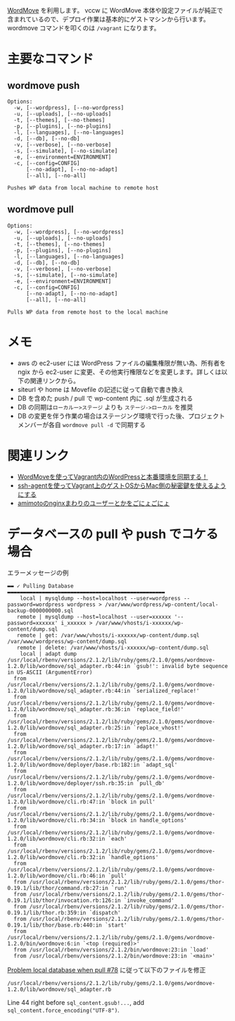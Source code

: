 [WordMove](https://github.com/welaika/wordmove) を利用します。
vccw に WordMove 本体や設定ファイルが純正で含まれているので、デプロイ作業は基本的にゲストマシンから行います。
wordmove コマンドを叩くのは `/vagrant` になります。

# 主要なコマンド 
## wordmove push

    Options:
      -w, [--wordpress], [--no-wordpress]  
      -u, [--uploads], [--no-uploads]      
      -t, [--themes], [--no-themes]        
      -p, [--plugins], [--no-plugins]      
      -l, [--languages], [--no-languages]  
      -d, [--db], [--no-db]                
      -v, [--verbose], [--no-verbose]      
      -s, [--simulate], [--no-simulate]    
      -e, [--environment=ENVIRONMENT]      
      -c, [--config=CONFIG]                
          [--no-adapt], [--no-no-adapt]    
          [--all], [--no-all]              

    Pushes WP data from local machine to remote host

## wordmove pull

    Options:
      -w, [--wordpress], [--no-wordpress]  
      -u, [--uploads], [--no-uploads]      
      -t, [--themes], [--no-themes]        
      -p, [--plugins], [--no-plugins]      
      -l, [--languages], [--no-languages]  
      -d, [--db], [--no-db]                
      -v, [--verbose], [--no-verbose]      
      -s, [--simulate], [--no-simulate]    
      -e, [--environment=ENVIRONMENT]      
      -c, [--config=CONFIG]                
          [--no-adapt], [--no-no-adapt]    
          [--all], [--no-all]              

    Pulls WP data from remote host to the local machine

# メモ
* aws の ec2-user には WordPress ファイルの編集権限が無い為、所有者を ngix から ec2-user に変更、その他実行権限などを変更します。詳しくは以下の関連リンクから。
* siteurl や home は Movefile の記述に従って自動で書き換え
* DB を含めた push / pull で wp-content 内に .sql が生成される
* DB の同期は`ローカルー>ステージ` よりも `ステージ->ローカル` を推奨
* DB の変更を伴う作業の場合はステージング環境で行った後、プロジェクトメンバーが各自 `wordmove pull -d` で同期する

# 関連リンク
* [WordMoveを使ってVagrant内のWordPressと本番環境を同期する！](https://firegoby.jp/archives/5644)
* [ssh-agentを使ってVagrant上のゲストOSからMac側の秘密鍵を使えるようにする](https://firegoby.jp/archives/5694)
* [amimotoのnginxまわりのユーザーとかをごにょごにょ](https://gist.github.com/miya0001/cabf03ef768ba7f9ba7d)

# データベースの pull や push でコケる場合
エラーメッセージの例

    ▬▬ ✓ Pulling Database ▬▬▬▬▬▬▬▬▬▬▬▬▬▬▬▬▬▬▬▬▬▬▬▬▬▬▬▬▬▬▬▬▬▬▬▬▬▬▬▬▬▬▬▬▬▬▬▬▬▬
        local | mysqldump --host=localhost --user=wordpress --password=wordpress wordpress > /var/www/wordpress/wp-content/local-backup-0000000000.sql
       remote | mysqldump --host=localhost --user=xxxxxx '--password=xxxxxx' i_xxxxxx > /var/www/vhosts/i-xxxxxx/wp-content/dump.sql
       remote | get: /var/www/vhosts/i-xxxxxx/wp-content/dump.sql /var/www/wordpress/wp-content/dump.sql
       remote | delete: /var/www/vhosts/i-xxxxxx/wp-content/dump.sql
        local | adapt dump
    /usr/local/rbenv/versions/2.1.2/lib/ruby/gems/2.1.0/gems/wordmove-1.2.0/lib/wordmove/sql_adapter.rb:44:in `gsub!': invalid byte sequence in US-ASCII (ArgumentError)
      from /usr/local/rbenv/versions/2.1.2/lib/ruby/gems/2.1.0/gems/wordmove-1.2.0/lib/wordmove/sql_adapter.rb:44:in `serialized_replace!'
      from /usr/local/rbenv/versions/2.1.2/lib/ruby/gems/2.1.0/gems/wordmove-1.2.0/lib/wordmove/sql_adapter.rb:36:in `replace_field!'
      from /usr/local/rbenv/versions/2.1.2/lib/ruby/gems/2.1.0/gems/wordmove-1.2.0/lib/wordmove/sql_adapter.rb:25:in `replace_vhost!'
      from /usr/local/rbenv/versions/2.1.2/lib/ruby/gems/2.1.0/gems/wordmove-1.2.0/lib/wordmove/sql_adapter.rb:17:in `adapt!'
      from /usr/local/rbenv/versions/2.1.2/lib/ruby/gems/2.1.0/gems/wordmove-1.2.0/lib/wordmove/deployer/base.rb:182:in `adapt_sql'
      from /usr/local/rbenv/versions/2.1.2/lib/ruby/gems/2.1.0/gems/wordmove-1.2.0/lib/wordmove/deployer/ssh.rb:35:in `pull_db'
      from /usr/local/rbenv/versions/2.1.2/lib/ruby/gems/2.1.0/gems/wordmove-1.2.0/lib/wordmove/cli.rb:47:in `block in pull'
      from /usr/local/rbenv/versions/2.1.2/lib/ruby/gems/2.1.0/gems/wordmove-1.2.0/lib/wordmove/cli.rb:34:in `block in handle_options'
      from /usr/local/rbenv/versions/2.1.2/lib/ruby/gems/2.1.0/gems/wordmove-1.2.0/lib/wordmove/cli.rb:32:in `each'
      from /usr/local/rbenv/versions/2.1.2/lib/ruby/gems/2.1.0/gems/wordmove-1.2.0/lib/wordmove/cli.rb:32:in `handle_options'
      from /usr/local/rbenv/versions/2.1.2/lib/ruby/gems/2.1.0/gems/wordmove-1.2.0/lib/wordmove/cli.rb:46:in `pull'
      from /usr/local/rbenv/versions/2.1.2/lib/ruby/gems/2.1.0/gems/thor-0.19.1/lib/thor/command.rb:27:in `run'
      from /usr/local/rbenv/versions/2.1.2/lib/ruby/gems/2.1.0/gems/thor-0.19.1/lib/thor/invocation.rb:126:in `invoke_command'
      from /usr/local/rbenv/versions/2.1.2/lib/ruby/gems/2.1.0/gems/thor-0.19.1/lib/thor.rb:359:in `dispatch'
      from /usr/local/rbenv/versions/2.1.2/lib/ruby/gems/2.1.0/gems/thor-0.19.1/lib/thor/base.rb:440:in `start'
      from /usr/local/rbenv/versions/2.1.2/lib/ruby/gems/2.1.0/gems/wordmove-1.2.0/bin/wordmove:6:in `<top (required)>'
      from /usr/local/rbenv/versions/2.1.2/bin/wordmove:23:in `load'
      from /usr/local/rbenv/versions/2.1.2/bin/wordmove:23:in `<main>'

[Problem local database when pull #78](https://github.com/welaika/wordmove/issues/78#issuecomment-55882636)
に従って以下のファイルを修正

    /usr/local/rbenv/versions/2.1.2/lib/ruby/gems/2.1.0/gems/wordmove-1.2.0/lib/wordmove/sql_adapter.rb

Line 44 right before `sql_content.gsub!...`, add `sql_content.force_encoding("UTF-8")`.
